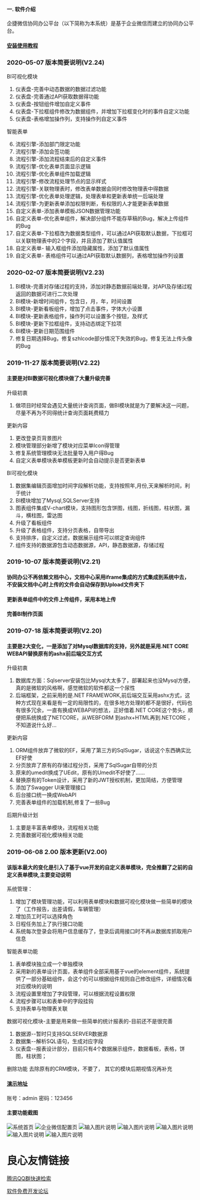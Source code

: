 #### 一. 软件介绍 

企捷微信协同办公平台（以下简称为本系统）是基于企业微信而建立的协同办公平台。

#### [安装使用教程](http://u.720life.cn/g/22e44868931e447ac54ec1dafa06beb1e9a1858b8b2ed91ea145b043b58594fa) 

### 2020-05-07 版本简要说明(V2.24)

BI可视化模块
1. 仪表盘-完善中动态数据的数据过滤功能
2. 仪表盘-完善通过API获取数据得功能
3. 仪表盘-按钮组件增加自定义事件
4. 仪表盘-下拉框组件修改为数据组件，并增加下拉框变化时的事件自定义功能
5. 仪表盘-表格增加操作列，支持操作列自定义事件

智能表单

6. 流程引擎-添加部门限定功能
7. 流程引擎-添加会签功能
8. 流程引擎-添加流程结束后的自定义事件
9. 流程引擎-优化表单页面显示逻辑
10. 流程引擎-优化表单组件加载逻辑
11. 流程引擎-修改流程处理节点的显示样式
12. 流程引擎-关联物理表时，修改表单数据会同时修改物理表中得数据
13. 流程引擎-优化表单处理逻辑，处理表单和更新表单统一后端处理
14. 流程引擎-为更新表单添加权限判断，有权限的人才能更新表单数据
15. 自定义表单-添加表单模板JSON数据管理功能
16. 自定义表单-优化表单组件，解决部分组件不能存草稿的Bug，解决上传组件的Bug
17. 自定义表单-下拉框改为数据类型组件，可以通过API获取默认数据，下拉框可以关联物理表中的2个字段，并且添加了默认值属性
18. 自定义表单- 输入框组件添加隐藏属性，添加了默认值属性
19. 自定义表单- 表格组件可以通过API获取默认数据列，表格增加操作列设置


### 2020-02-07 版本简要说明(V2.23)

1. BI模块-完善对存储过程的支持，添加对静态数据前端处理，对API及存储过程返回的数据可进行二次处理
2. BI模块-新增时间组件，包含日，月，年，时间设置
3. BI模块-更新看板组件，增加了点击事件，字体大小设置
4. BI模块-更新表格组件，操作列可以设置多个按钮，及样式
5. BI模块-更新下拉框组件，支持动态绑定下拉项
6. BI模块-更新日期范围组件
7. 修复日期选择Bug，修复szhlcode部分情况下失效的Bug，修复无法上传头像的Bug





### 2019-11-27 版本简要说明(V2.22)

#### 主要是对BI数据可视化模块做了大量升级完善
升级初衷
1. 做项目时经常会遇见大量统计查询页面，做BI模块就是为了要解决这一问题，尽量不再为不同得统计查询页面耗费精力

更新内容
1. 更改登录页背景图片
2. 模块管理部分新增了模块对应菜单Icon得管理
3. 修复系统管理模块无法批量导入用户得Bug
4. 自定义表单模块表单模板更新时会自动提示是否更新表单

BI可视化模块
1. 数据集编辑页面增加时间字段解析功能，支持按照年,月份,天来解析时间，利于统计
2. BI模块增加了Mysql,SQLServer支持
3. 图表组件集成V-chart模块，支持图形包含饼图，线图，折线图，柱状图，漏斗，横柱图，雷达图
4. 升级了看板组件
5. 升级了表格组件，支持分页表格，自带导出
6. 支持排序，自定义过滤，数据展示组件可以绑定查询组件
7. 组件支持的数据源包含动态数据源，API，静态数据源，存储过程

### 2019-10-07 版本简要说明(V2.21)

#### 协同办公不再依赖文档中心，文档中心采用iframe集成的方式集成到系统中去，不安装文档中心时上传的文件会自动保存到Upload文件夹下
#### 更新表单组件中的文件上传组件，采用本地上传
#### 完善BI制作页面

### 2019-07-18 版本简要说明(V2.20)

#### 主要是2大变化，一是添加了对Mysql数据库的支持，另外就是采用.NET CORE WEBAPI替换原有的ashx前后端交互方式

升级初衷
1. 数据库方面：Sqlserver安装包比Mysql大太多了，部署起来也没Mysql方便，真的是微软的风格啊，感觉微软的软件都这一个尿性
2. 后端框架，之前采用的是.NET FRAMEWORK,前后端交互采用ashx方式，这种方式现在来看是有一定的局限性的，在很多地方处理的都不是很好，代码也有很多冗余，一直有换成WEBAPI的想法，正好借着.NET CORE这个势头，顺便把系统换成了NETCORE，从WEBFORM 到ashx+HTML再到.NETCORE ，不知道说什么好…

更新内容
1. ORM组件放弃了微软的EF，采用了第三方的SqlSugar，话说这个东西确实比EF好使
2. 分页放弃了原有的存储过程分页，采用了SqlSugar自带的分页
3. 原来的umedit换成了UEdit，原有的Umedit不好使了……
4. 替换原有的Token设计，采用了新的JWT授权机制，更加简结，方便管理
5. 添加了Swagger UI来管理接口
6. 后台接口统一换成WebAPI
7. 完善表单组件的加载机制,修复了一些Bug

后期升级计划
1. 主要是丰富表单模块，流程相关功能
2. 完善数据可视化模块相关功能


### 2019-06-08 2.00 版本更新(V2.00)

#### 该版本最大的变化是引入了基于vue开发的自定义表单模块，完全推翻了之前的自定义表单模块,主要变动说明

系统管理：
1. 增加了模块管理功能，可以利用表单模块和数据可视化模块做一些简单的模块了（工作报告，出差请假，车辆管理）
2. 增加员工时可以选择角色
3. 日程任务加上了执行接口功能
4. 系统每次登录会将用户信息缓存了，登录后调用接口时不再从数据库抓取用户信息

智能表单功能
1. 表单模块独立成一个单独模块
2. 采用新的表单设计页面，表单组件全部采用基于vue的element组件，系统提供了一部分基础组件，会这个的可以根据组件规则自己修改组件，详细情况看对应模块的说明
3. 流程设置里增加了字段管理，可以根据流程设置权限
4. 流程步骤可以和表单中的字段挂钩
5. 支持表单与物理表关联

数据可视化模块-主要是用来做一些简单的统计报表的-目前还不是很完善
1. 数据源--暂时只支持SQLSERVER数据源
2. 数据集--解析SQL语句，生成对应字段
3. 仪表盘--报表设计部分，目前只有4个数据展示组件，数据看板，表格，饼图，柱状图；

删除功能
去除原有的CRM模块，不要了，
其它的模块后期视情况再补充


#### [演示地址](http://u.720life.cn/g/1fb9cb4e54e57df312f51cac7ad0b2bb9feb5fb9ce05e6e62735283b4474d09c) 
账号：admin 密码：123456


#### 主要功能截图 
![系统首页](https://gitee.com/uploads/images/2018/0520/131626_a4260b3b_11702.png "屏幕截图.png")
![企业微信配置页](https://gitee.com/uploads/images/2018/0520/131641_bf559e9f_11702.png "屏幕截图.png")
![输入图片说明](https://images.gitee.com/uploads/images/2019/0525/170126_78ca843d_11702.png "屏幕截图.png")
![输入图片说明](https://images.gitee.com/uploads/images/2019/0718/153741_57497184_11702.png "屏幕截图.png")
![输入图片说明](https://images.gitee.com/uploads/images/2019/0718/153851_6923602a_11702.png "屏幕截图.png")
![输入图片说明](https://images.gitee.com/uploads/images/2019/0718/155051_fa4f1e88_11702.png "屏幕截图.png")
![输入图片说明](https://images.gitee.com/uploads/images/2019/0718/155104_9c95e4e6_11702.png "屏幕截图.png")



 # 良心友情链接

[腾讯QQ群快速检索](http://u.720life.cn/s/8cf73f7c)

[软件免费开发论坛](http://u.720life.cn/s/bbb01dc0)